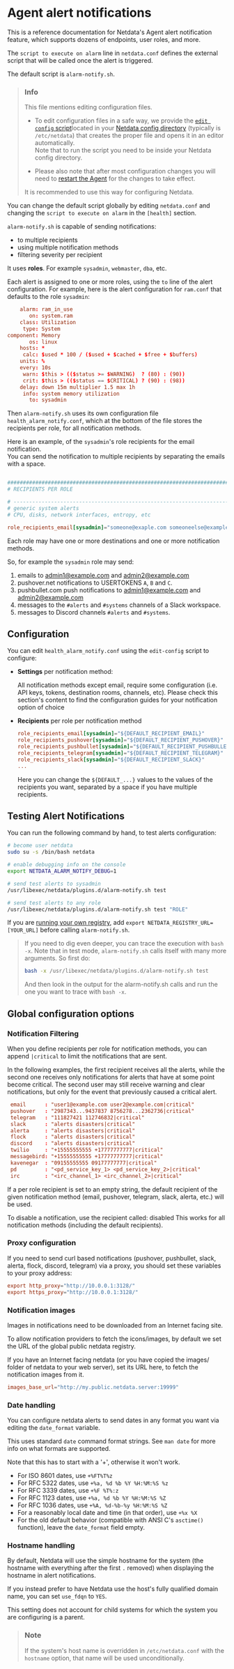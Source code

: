 # Agent alert notifications

This is a reference documentation for Netdata's Agent alert notification feature, which supports dozens of endpoints, user roles, and more.

The `script to execute on alarm` line in `netdata.conf` defines the external script that will be called once the alert is triggered.

The default script is `alarm-notify.sh`.

> ### Info
>
> This file mentions editing configuration files.  
>
> - To edit configuration files in a safe way, we provide the [`edit config` script](https://github.com/netdata/netdata/blob/master/docs/netdata-agent/configuration/README.md#edit-netdataconf)located in your [Netdata config directory](https://github.com/netdata/netdata/blob/master/docs/netdata-agent/configuration/README.md#the-netdata-config-directory) (typically is `/etc/netdata`) that creates the proper file and opens it in an editor automatically.  
> Note that to run the script you need to be inside your Netdata config directory.
>
> - Please also note that after most configuration changes you will need to [restart the Agent](https://github.com/netdata/netdata/blob/master/packaging/installer/README.md#maintaining-a-netdata-agent-installation) for the changes to take effect.
>
> It is recommended to use this way for configuring Netdata.

You can change the default script globally by editing `netdata.conf` and changing the `script to execute on alarm` in the `[health]` section.

`alarm-notify.sh` is capable of sending notifications:

- to multiple recipients
- using multiple notification methods
- filtering severity per recipient

It uses **roles**. For example `sysadmin`, `webmaster`, `dba`, etc.

Each alert is assigned to one or more roles, using the `to` line of the alert  configuration. For example, here is the alert configuration for `ram.conf` that defaults to the role `sysadmin`:

```conf
    alarm: ram_in_use
       on: system.ram
    class: Utilization
     type: System
component: Memory
       os: linux
    hosts: *
     calc: $used * 100 / ($used + $cached + $free + $buffers)
    units: %
    every: 10s
     warn: $this > (($status >= $WARNING)  ? (80) : (90))
     crit: $this > (($status == $CRITICAL) ? (90) : (98))
    delay: down 15m multiplier 1.5 max 1h
     info: system memory utilization
       to: sysadmin
```

Then `alarm-notify.sh` uses its own configuration file `health_alarm_notify.conf`, which at the bottom of the file stores the recipients per role, for all notification methods.

Here is an example, of the `sysadmin`'s role recipients for the email notification.  
You can send the notification to multiple recipients by separating the emails with a space.

```conf

###############################################################################
# RECIPIENTS PER ROLE

# -----------------------------------------------------------------------------
# generic system alerts
# CPU, disks, network interfaces, entropy, etc

role_recipients_email[sysadmin]="someone@exaple.com someoneelse@example.com"
```

Each role may have one or more destinations and one or more notification methods.

So, for example the `sysadmin` role may send:

1. emails to admin1@example.com and admin2@example.com
2. pushover.net notifications to USERTOKENS `A`, `B` and `C`.
3. pushbullet.com push notifications to admin1@example.com and admin2@example.com
4. messages to the `#alerts` and `#systems` channels of a Slack workspace.
5. messages to Discord channels `#alerts` and `#systems`.

## Configuration

You can edit `health_alarm_notify.conf` using the `edit-config` script to configure:

- **Settings** per notification method:

     All notification methods except email, require some configuration (i.e. API keys, tokens, destination rooms, channels, etc). Please check this section's content to find the configuration guides for your notification option of choice

- **Recipients** per role per notification method

     ```conf
     role_recipients_email[sysadmin]="${DEFAULT_RECIPIENT_EMAIL}"
     role_recipients_pushover[sysadmin]="${DEFAULT_RECIPIENT_PUSHOVER}"
     role_recipients_pushbullet[sysadmin]="${DEFAULT_RECIPIENT_PUSHBULLET}"
     role_recipients_telegram[sysadmin]="${DEFAULT_RECIPIENT_TELEGRAM}"
     role_recipients_slack[sysadmin]="${DEFAULT_RECIPIENT_SLACK}"
     ...
     ```

     Here you can change the `${DEFAULT_...}` values to the values of the recipients you want, separated by a space if you have multiple recipients.

## Testing Alert Notifications

You can run the following command by hand, to test alerts configuration:

```sh
# become user netdata
sudo su -s /bin/bash netdata

# enable debugging info on the console
export NETDATA_ALARM_NOTIFY_DEBUG=1

# send test alerts to sysadmin
/usr/libexec/netdata/plugins.d/alarm-notify.sh test

# send test alerts to any role
/usr/libexec/netdata/plugins.d/alarm-notify.sh test "ROLE"
```

If you are [running your own registry](https://github.com/netdata/netdata/blob/master/src/registry/README.md#run-your-own-registry), add `export NETDATA_REGISTRY_URL=[YOUR_URL]` before calling `alarm-notify.sh`.

> If you need to dig even deeper, you can trace the execution with `bash -x`. Note that in test mode, `alarm-notify.sh` calls itself with many more arguments. So first do:
>
>```sh
>bash -x /usr/libexec/netdata/plugins.d/alarm-notify.sh test
>```
>
> And then look in the output for the alarm-notify.sh calls and run the one you want to trace with `bash -x`.

## Global configuration options

### Notification Filtering

When you define recipients per role for notification methods, you can append `|critical` to limit the notifications that are sent.

In the following examples, the first recipient receives all the alerts, while the second one receives only notifications for alerts that have at some point become critical.
The second user may still receive warning and clear notifications, but only for the event that previously caused a critical alert.

```conf
 email      : "user1@example.com user2@example.com|critical"
 pushover   : "2987343...9437837 8756278...2362736|critical"
 telegram   : "111827421 112746832|critical"
 slack      : "alerts disasters|critical"
 alerta     : "alerts disasters|critical"
 flock      : "alerts disasters|critical"
 discord    : "alerts disasters|critical"
 twilio     : "+15555555555 +17777777777|critical"
 messagebird: "+15555555555 +17777777777|critical"
 kavenegar  : "09155555555 09177777777|critical"
 pd         : "<pd_service_key_1> <pd_service_key_2>|critical"
 irc        : "<irc_channel_1> <irc_channel_2>|critical"
```

If a per role recipient is set to an empty string, the default recipient of the given
notification method (email, pushover, telegram, slack, alerta, etc.) will be used.

To disable a notification, use the recipient called: disabled
This works for all notification methods (including the default recipients).

### Proxy configuration

If you need to send curl based notifications (pushover, pushbullet, slack, alerta,
flock, discord, telegram) via a proxy, you should set these variables to your proxy address:

```conf
export http_proxy="http://10.0.0.1:3128/"
export https_proxy="http://10.0.0.1:3128/"
```

### Notification images

Images in notifications need to be downloaded from an Internet facing site.

To allow notification providers to fetch the icons/images, by default we set the URL of the global public netdata registry.

If you have an Internet facing netdata (or you have copied the images/ folder
of netdata to your web server), set its URL here, to fetch the notification
images from it.

```conf
images_base_url="http://my.public.netdata.server:19999"
```

### Date handling

You can configure netdata alerts to send dates in any format you want via editing the `date_format` variable.

This uses standard `date` command format strings. See `man date` for
more info on what formats are supported.

Note that this has to start with a '+', otherwise it won't work.

- For ISO 8601 dates, use `+%FT%T%z`
- For RFC 5322 dates, use `+%a, %d %b %Y %H:%M:%S %z`
- For RFC 3339 dates, use `+%F %T%:z`
- For RFC 1123 dates, use `+%a, %d %b %Y %H:%M:%S %Z`
- For RFC 1036 dates, use `+%A, %d-%b-%y %H:%M:%S %Z`
- For a reasonably local date and time (in that order), use `+%x %X`
- For the old default behavior (compatible with ANSI C's `asctime()` function), leave the `date_format` field empty.

### Hostname handling

By default, Netdata will use the simple hostname for the system (the hostname with everything after the first `.` removed) when displaying the hostname in alert notifications.

If you instead prefer to have Netdata use the host's fully qualified domain name, you can set `use_fdqn` to `YES`.

This setting does not account for child systems for which the system you are configuring is a parent.

> ### Note
>
> If the system's host name is overridden in `/etc/netdata.conf` with the `hostname` option, that name will be used unconditionally.
